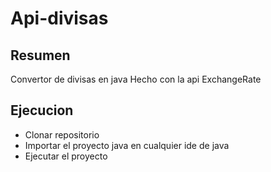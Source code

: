 # Api-divisas


## Resumen
Convertor de divisas en java
Hecho con la api ExchangeRate

## Ejecucion
- Clonar repositorio
- Importar el proyecto java en cualquier ide de java
- Ejecutar el proyecto



